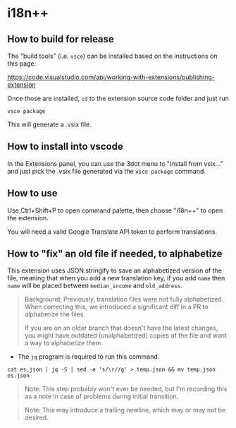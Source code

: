 # i18n++

## How to build for release

The "build tools" (i.e. `vsce`) can be installed based on the instructions
on this page:

https://code.visualstudio.com/api/working-with-extensions/publishing-extension

Once those are installed, `cd` to the extension source code folder
and just run

```
vsce package
```

This will generate a .vsix file.

## How to install into vscode

In the Extensions panel, you can use the 3dot menu to "Install from vsix..."
and just pick the .vsix file generated via the `vsce package` command.

## How to use

Use Ctrl+Shift+P to open command palette, then choose "i18n++"
to open the extension.

You will need a valid Google Translate API token to perform translations.

## How to "fix" an old file if needed, to alphabetize

This extension uses JSON.stringify to save an alphabetized version of the file, meaning
that when you add a new translation key, if you add `name` then `name` will be placed
between `median_income` and `old_address`.

> Background:  Previously, translation files were not fully alphabetized.  When correcting
> this, we introduced a significant diff in a PR to alphabetize the files.
>
> If you are on an older branch that doesn't have the latest changes, you might have
> outdated (unalphabetized) copies of the file and want a way to alphabetize them.

* The `jq` program is required to run this command.

```
cat es.json | jq -S | sed -e 's/\r//g' > temp.json && mv temp.json es.json
```

> Note:  This step probably won't ever be needed, but I'm recording this as
> a note in case of problems during initial transition.

> Note:  This may introduce a trailing newline, which may or may not be desired.